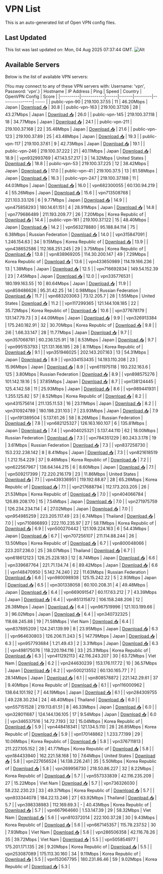 # VPN List

This is an auto-generated list of Open VPN config files.

## Last Updated

This list was last updated on: Mon, 04 Aug 2025 07:37:44 GMT.
![Alt](https://repobeats.axiom.co/api/embed/186b98318ef1479477931607c1ad7d823f12451f.svg "Repobeats analytics image")

## Available Servers

Below is the list of available VPN servers:

(You may connect to any of these VPN servers with: Username: 'vpn', Password: 'vpn'.)
| Hostname | IP Address | Ping | Speed | Country | OpenVPN Config | Score |
|----------|------------|------|-------|---------|----------------| ----- |
| public-vpn-90 | 219.100.37.55 | 11 | 46.20Mbps | Japan | [Download 📥](./configs/server_0_JP.ovpn) | 30.8 |
| public-vpn-163 | 219.100.37.126 | 28 | 43.27Mbps | Japan | [Download 📥](./configs/server_1_JP.ovpn) | 26.0 |
| public-vpn-145 | 219.100.37.118 | 18 | 34.77Mbps | Japan | [Download 📥](./configs/server_2_JP.ovpn) | 24.1 |
| public-vpn-211 | 219.100.37.168 | 22 | 35.48Mbps | Japan | [Download 📥](./configs/server_3_JP.ovpn) | 21.6 |
| public-vpn-123 | 219.100.37.89 | 25 | 43.48Mbps | Japan | [Download 📥](./configs/server_4_JP.ovpn) | 19.3 |
| public-vpn-117 | 219.100.37.61 | 9 | 42.73Mbps | Japan | [Download 📥](./configs/server_5_JP.ovpn) | 19.1 |
| public-vpn-246 | 219.100.37.222 | 21 | 40.11Mbps | Japan | [Download 📥](./configs/server_6_JP.ovpn) | 18.9 |
| vpn932993769 | 47.143.57.217 | 3 | 14.32Mbps | United States | [Download 📥](./configs/server_7_US.ovpn) | 18.8 |
| public-vpn-53 | 219.100.37.225 | 12 | 38.42Mbps | Japan | [Download 📥](./configs/server_8_JP.ovpn) | 17.0 |
| public-vpn-41 | 219.100.37.5 | 13 | 61.58Mbps | Japan | [Download 📥](./configs/server_9_JP.ovpn) | 16.3 |
| public-vpn-247 | 219.100.37.188 | 11 | 44.03Mbps | Japan | [Download 📥](./configs/server_10_JP.ovpn) | 16.0 |
| vpn682300055 | 60.130.94.219 | 4 | 55.26Mbps | Japan | [Download 📥](./configs/server_11_JP.ovpn) | 15.6 |
| vpn713508768 | 221.103.33.126 | 6 | 9.77Mbps | Japan | [Download 📥](./configs/server_12_JP.ovpn) | 14.9 |
| vpn475858293 | 180.14.61.151 | 4 | 28.91Mbps | Japan | [Download 📥](./configs/server_13_JP.ovpn) | 14.8 |
| vpn779686489 | 211.193.209.77 | 26 | 7.20Mbps | Korea Republic of | [Download 📥](./configs/server_14_KR.ovpn) | 14.4 |
| public-vpn-161 | 219.100.37.122 | 15 | 48.40Mbps | Japan | [Download 📥](./configs/server_15_JP.ovpn) | 14.2 |
| vpn563278880 | 95.188.84.114 | 75 | 6.38Mbps | Russian Federation | [Download 📥](./configs/server_16_RU.ovpn) | 14.0 |
| vpn315847091 | 1.246.154.63 | 34 | 9.15Mbps | Korea Republic of | [Download 📥](./configs/server_17_KR.ovpn) | 13.9 |
| vpn438652586 | 112.168.251.245 | 29 | 3.75Mbps | Korea Republic of | [Download 📥](./configs/server_18_KR.ovpn) | 13.8 |
| vpn838969205 | 114.30.200.147 | 49 | 7.29Mbps | Korea Republic of | [Download 📥](./configs/server_19_KR.ovpn) | 13.6 |
| vpn433650989 | 114.19.166.236 | 13 | 1.38Mbps | Japan | [Download 📥](./configs/server_20_JP.ovpn) | 12.5 |
| vpn716692834 | 149.54.152.39 | 23 | 7.45Mbps | Japan | [Download 📥](./configs/server_21_JP.ovpn) | 12.0 |
| vpn335776531 | 180.199.163.55 | 10 | 80.64Mbps | Japan | [Download 📥](./configs/server_22_JP.ovpn) | 11.9 |
| vpn859486626 | 95.31.42.25 | 14 | 0.98Mbps | Russian Federation | [Download 📥](./configs/server_23_RU.ovpn) | 11.7 |
| vpn683203063 | 73.12.205.7 | 28 | 1.55Mbps | United States | [Download 📥](./configs/server_24_US.ovpn) | 11.2 |
| vpn117299365 | 121.144.108.185 | 22 | 35.72Mbps | Korea Republic of | [Download 📥](./configs/server_25_KR.ovpn) | 10.6 |
| vpn377678179 | 131.147.79.73 | 3 | 44.09Mbps | Japan | [Download 📥](./configs/server_26_JP.ovpn) | 9.9 |
| vpn326913384 | 175.240.182.91 | 32 | 30.70Mbps | Korea Republic of | [Download 📥](./configs/server_27_KR.ovpn) | 9.8 |
| 2i6 | 1.66.33.147 | 28 | 11.77Mbps | Japan | [Download 📥](./configs/server_28_JP.ovpn) | 9.7 |
| vpn357068781 | 60.236.125.91 | 18 | 8.53Mbps | Japan | [Download 📥](./configs/server_29_JP.ovpn) | 9.7 |
| vpn995153793 | 121.131.166.195 | 28 | 8.11Mbps | Korea Republic of | [Download 📥](./configs/server_30_KR.ovpn) | 9.1 |
| vpn351946025 | 202.143.207.163 | 13 | 54.31Mbps | Japan | [Download 📥](./configs/server_31_JP.ovpn) | 8.9 |
| vpn334153435 | 14.193.110.208 | 23 | 15.96Mbps | Japan | [Download 📥](./configs/server_32_JP.ovpn) | 8.9 |
| vpn611975118 | 193.232.163.6 | 125 | 3.80Mbps | Russian Federation | [Download 📥](./configs/server_33_RU.ovpn) | 8.9 |
| vpn898575276 | 101.142.19.16 | 5 | 37.85Mbps | Japan | [Download 📥](./configs/server_34_JP.ovpn) | 8.7 |
| vpn138124445 | 125.4.142.58 | 11 | 25.93Mbps | Japan | [Download 📥](./configs/server_35_JP.ovpn) | 8.6 |
| vpn989441931 | 1.255.125.82 | 57 | 8.52Mbps | Korea Republic of | [Download 📥](./configs/server_36_KR.ovpn) | 8.2 |
| vpn431575614 | 211.135.11.53 | 16 | 23.11Mbps | Japan | [Download 📥](./configs/server_37_JP.ovpn) | 8.2 |
| vpn310924789 | 180.198.231.103 | 7 | 23.93Mbps | Japan | [Download 📥](./configs/server_38_JP.ovpn) | 7.9 |
| vpn191389504 | 5.137.61.26 | 58 | 8.26Mbps | Russian Federation | [Download 📥](./configs/server_39_RU.ovpn) | 7.8 |
| vpn682125327 | 126.163.160.107 | 6 | 135.81Mbps | Japan | [Download 📥](./configs/server_40_JP.ovpn) | 7.4 |
| vpn404025321 | 5.137.44.110 | 62 | 18.00Mbps | Russian Federation | [Download 📥](./configs/server_41_RU.ovpn) | 7.3 |
| vpn784351229 | 80.243.3.178 | 19 | 3.61Mbps | Russian Federation | [Download 📥](./configs/server_42_RU.ovpn) | 7.3 |
| vpn837258730 | 153.232.238.142 | 8 | 8.41Mbps | Japan | [Download 📥](./configs/server_43_JP.ovpn) | 7.3 |
| vpn821618519 | 1.212.154.229 | 37 | 9.46Mbps | Korea Republic of | [Download 📥](./configs/server_44_KR.ovpn) | 7.2 |
| vpn622567967 | 138.64.144.215 | 6 | 8.60Mbps | Japan | [Download 📥](./configs/server_45_JP.ovpn) | 7.1 |
| vpn509217399 | 72.220.216.179 | 23 | 11.86Mbps | United States | [Download 📥](./configs/server_46_US.ovpn) | 7.1 |
| vpn439336951 | 119.192.68.87 | 28 | 65.26Mbps | Korea Republic of | [Download 📥](./configs/server_47_KR.ovpn) | 7.1 |
| vpn217688794 | 112.173.203.205 | 26 | 21.53Mbps | Korea Republic of | [Download 📥](./configs/server_48_KR.ovpn) | 7.0 |
| vpn404066784 | 126.89.208.170 | 15 | 7.54Mbps | Japan | [Download 📥](./configs/server_49_JP.ovpn) | 7.0 |
| vpn271975759 | 126.234.234.114 | 4 | 27.02Mbps | Japan | [Download 📥](./configs/server_50_JP.ovpn) | 7.0 |
| vpn954985259 | 223.205.117.49 | 23 | 6.74Mbps | Thailand | [Download 📥](./configs/server_51_TH.ovpn) | 7.0 |
| vpn710866893 | 222.110.235.97 | 27 | 58.11Mbps | Korea Republic of | [Download 📥](./configs/server_52_KR.ovpn) | 6.9 |
| vpn500270442 | 121.109.224.163 | 6 | 54.43Mbps | Japan | [Download 📥](./configs/server_53_JP.ovpn) | 6.7 |
| vpn707256107 | 211.114.88.244 | 26 | 13.50Mbps | Korea Republic of | [Download 📥](./configs/server_54_KR.ovpn) | 6.7 |
| vpn800048066 | 223.207.236.0 | 25 | 38.07Mbps | Thailand | [Download 📥](./configs/server_55_TH.ovpn) | 6.7 |
| vpn618612123 | 126.25.228.183 | 12 | 8.74Mbps | Japan | [Download 📥](./configs/server_56_JP.ovpn) | 6.6 |
| vpn339687764 | 221.71.134.74 | 6 | 89.42Mbps | Japan | [Download 📥](./configs/server_57_JP.ovpn) | 6.6 |
| vpn148470950 | 5.142.74.240 | 22 | 11.63Mbps | Russian Federation | [Download 📥](./configs/server_58_RU.ovpn) | 6.6 |
| vpn980098938 | 125.15.242.22 | 5 | 2.93Mbps | Japan | [Download 📥](./configs/server_59_JP.ovpn) | 6.5 |
| vpn301338058 | 60.100.208.31 | 4 | 49.48Mbps | Japan | [Download 📥](./configs/server_60_JP.ovpn) | 6.4 |
| vpn669091547 | 60.117.63.212 | 7 | 43.39Mbps | Japan | [Download 📥](./configs/server_61_JP.ovpn) | 6.4 |
| vpn851315872 | 106.158.248.206 | 12 | 28.38Mbps | Japan | [Download 📥](./configs/server_62_JP.ovpn) | 6.4 |
| vpn967519996 | 121.103.199.66 | 3 | 96.02Mbps | Japan | [Download 📥](./configs/server_63_JP.ovpn) | 6.4 |
| vpn340732325 | 118.68.245.88 | 19 | 71.58Mbps | Viet Nam | [Download 📥](./configs/server_64_VN.ovpn) | 6.4 |
| vpn837895209 | 124.241.139.99 | 8 | 23.95Mbps | Japan | [Download 📥](./configs/server_65_JP.ovpn) | 6.3 |
| vpn964630803 | 126.206.11.243 | 5 | 147.79Mbps | Japan | [Download 📥](./configs/server_66_JP.ovpn) | 6.3 |
| vpn957793684 | 1.21.49.43 | 2 | 3.31Mbps | Japan | [Download 📥](./configs/server_67_JP.ovpn) | 6.3 |
| vpn498175076 | 118.220.194.116 | 33 | 25.31Mbps | Korea Republic of | [Download 📥](./configs/server_68_KR.ovpn) | 6.3 |
| vpn411292113 | 42.116.243.207 | 30 | 63.72Mbps | Viet Nam | [Download 📥](./configs/server_69_VN.ovpn) | 6.2 |
| vpn244630239 | 153.176.117.72 | 10 | 36.57Mbps | Japan | [Download 📥](./configs/server_70_JP.ovpn) | 6.2 |
| vpn500213552 | 60.130.165.77 | 7 | 28.14Mbps | Japan | [Download 📥](./configs/server_71_JP.ovpn) | 6.1 |
| vpn808578872 | 221.142.29.61 | 37 | 9.40Mbps | Korea Republic of | [Download 📥](./configs/server_72_KR.ovpn) | 6.1 |
| vpn116000962 | 138.64.101.192 | 7 | 44.19Mbps | Japan | [Download 📥](./configs/server_73_JP.ovpn) | 6.1 |
| vpn284309755 | 49.228.30.234 | 24 | 48.40Mbps | Thailand | [Download 📥](./configs/server_74_TH.ovpn) | 6.0 |
| vpn557151528 | 219.113.61.51 | 8 | 46.33Mbps | Japan | [Download 📥](./configs/server_75_JP.ovpn) | 6.0 |
| vpn328011687 | 124.144.136.105 | 17 | 9.54Mbps | Japan | [Download 📥](./configs/server_76_JP.ovpn) | 6.0 |
| vpn346537516 | 14.72.7.193 | 32 | 15.04Mbps | Korea Republic of | [Download 📥](./configs/server_77_KR.ovpn) | 5.9 |
| vpn448418341 | 121.134.5.110 | 28 | 26.85Mbps | Korea Republic of | [Download 📥](./configs/server_78_KR.ovpn) | 5.9 |
| vpn170148862 | 1.233.77.199 | 29 | 10.06Mbps | Korea Republic of | [Download 📥](./configs/server_79_KR.ovpn) | 5.8 |
| vpn376711813 | 211.227.105.152 | 28 | 41.77Mbps | Korea Republic of | [Download 📥](./configs/server_80_KR.ovpn) | 5.8 |
| vpn184433940 | 162.221.58.168 | 10 | 7.64Mbps | United States | [Download 📥](./configs/server_81_US.ovpn) | 5.8 |
| vpn227656524 | 14.138.226.241 | 35 | 5.50Mbps | Korea Republic of | [Download 📥](./configs/server_82_KR.ovpn) | 5.8 |
| vpn269956730 | 218.50.86.227 | 32 | 8.22Mbps | Korea Republic of | [Download 📥](./configs/server_83_KR.ovpn) | 5.7 |
| vpn557333839 | 42.116.235.209 | 27 | 15.22Mbps | Viet Nam | [Download 📥](./configs/server_84_VN.ovpn) | 5.7 |
| vpn736326030 | 58.232.230.23 | 33 | 49.37Mbps | Korea Republic of | [Download 📥](./configs/server_85_KR.ovpn) | 5.7 |
| vpn933344078 | 184.22.13.246 | 27 | 63.92Mbps | Thailand | [Download 📥](./configs/server_86_TH.ovpn) | 5.7 |
| vpn398338983 | 112.169.69.3 | - | 40.43Mbps | Korea Republic of | [Download 📥](./configs/server_87_KR.ovpn) | 5.7 |
| vpn667964660 | 1.53.147.39 | 29 | 58.32Mbps | Viet Nam | [Download 📥](./configs/server_88_VN.ovpn) | 5.6 |
| vpn810372014 | 222.100.37.28 | 30 | 9.43Mbps | Korea Republic of | [Download 📥](./configs/server_89_KR.ovpn) | 5.6 |
| vpn667145357 | 115.78.237.52 | 30 | 7.93Mbps | Viet Nam | [Download 📥](./configs/server_90_VN.ovpn) | 5.6 |
| vpn286506358 | 42.116.78.26 | 35 | 39.72Mbps | Viet Nam | [Download 📥](./configs/server_91_VN.ovpn) | 5.5 |
| vpn505854977 | 175.201.171.135 | 26 | 9.20Mbps | Korea Republic of | [Download 📥](./configs/server_92_KR.ovpn) | 5.5 |
| vpn253087089 | 175.113.30.160 | 34 | 9.11Mbps | Korea Republic of | [Download 📥](./configs/server_93_KR.ovpn) | 5.5 |
| vpn152067795 | 180.231.86.46 | 59 | 9.02Mbps | Korea Republic of | [Download 📥](./configs/server_94_KR.ovpn) | 5.3 |

